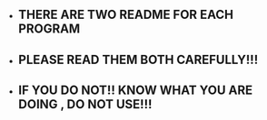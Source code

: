 - ## THERE ARE TWO README FOR EACH PROGRAM

- ## PLEASE READ THEM BOTH CAREFULLY!!!

- ## IF YOU DO NOT!! KNOW WHAT YOU ARE DOING , DO NOT USE!!!
